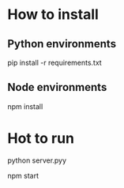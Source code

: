 # How to install
## Python environments
pip install -r requirements.txt

## Node environments
npm install

# Hot to run
python server.pyy

npm start